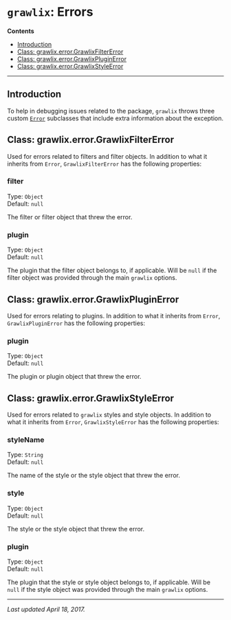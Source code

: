 # `grawlix`: Errors

__Contents__
- [Introduction](#introduction)
- [Class: grawlix.error.GrawlixFilterError](#class-grawlixerrorgrawlixfiltererror)
- [Class: grawlix.error.GrawlixPluginError](#class-grawlixerrorgrawlixpluginerror)
- [Class: grawlix.error.GrawlixStyleError](#class-grawlixerrorgrawlixstyleerror)

***

## Introduction

To help in debugging issues related to the package, `grawlix` throws three custom [`Error`](https://developer.mozilla.org/en-US/docs/Web/JavaScript/Reference/Global_Objects/Error) subclasses that include extra information about the exception.

## Class: grawlix.error.GrawlixFilterError

Used for errors related to filters and filter objects. In addition to what it inherits from `Error`, `GrawlixFilterError` has the following properties:

### filter

Type: `Object`<br>
Default: `null`

The filter or filter object that threw the error.

### plugin

Type: `Object`<br>
Default: `null`

The plugin that the filter object belongs to, if applicable. Will be `null` if the filter object was provided through the main `grawlix` options.

## Class: grawlix.error.GrawlixPluginError

Used for errors relating to plugins. In addition to what it inherits from `Error`, `GrawlixPluginError` has the following properties:

### plugin

Type: `Object`<br>
Default: `null`

The plugin or plugin object that threw the error.

## Class: grawlix.error.GrawlixStyleError

Used for errors related to `grawlix` styles and style objects. In addition to what it inherits from `Error`, `GrawlixStyleError` has the following properties:

### styleName

Type: `String`<br>
Default: `null`

The name of the style or the style object that threw the error.

### style

Type: `Object`<br>
Default: `null`

The style or the style object that threw the error.

### plugin

Type: `Object`<br>
Default: `null`

The plugin that the style or style object belongs to, if applicable. Will be `null` if the style object was provided through the main `grawlix` options.

***

*Last updated April 18, 2017.*
